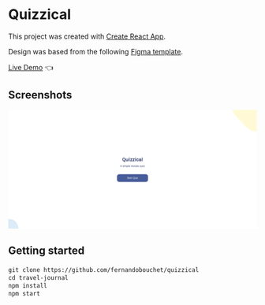 # Quizzical

This project was created with [Create React App](https://github.com/facebook/create-react-app).

Design was based from the following [Figma template](https://www.figma.com/file/E9S5iPcm10f0RIHK8mCqKL/Quizzical-App?node-id=8%3A2).


[Live Demo](https://fernandobouchet.github.io/quizzical/) :point_left:


## Screenshots

![App Screenshot](https://github.com/fernandobouchet/quizzical/blob/main/quizzical_preview.png?raw=true)

## Getting started

```
git clone https://github.com/fernandobouchet/quizzical
cd travel-journal
npm install
npm start
```
